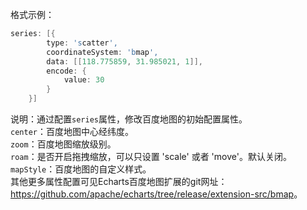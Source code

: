 格式示例：

```d
series: [{
        type: 'scatter',
        coordinateSystem: 'bmap',
        data: [[118.775859, 31.985021, 1]],
        encode: {
            value: 30
        }
    }]
```

说明：通过配置`series`属性，修改百度地图的初始配置属性。<br/>
`center`：百度地图中心经纬度。<br/>
`zoom`：百度地图缩放级别。<br/>
`roam`：是否开启拖拽缩放，可以只设置 'scale' 或者 'move'。默认关闭。<br/>
`mapStyle`：百度地图的自定义样式。<br/>
其他更多属性配置可见Echarts百度地图扩展的git网址：<a href='https://github.com/apache/echarts/tree/release/extension-src/bmap' target="_blank">https://github.com/apache/echarts/tree/release/extension-src/bmap</a>。